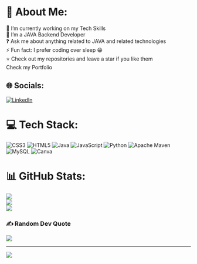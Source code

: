 # 💫 About Me:
🔭 I’m currently working on my Tech Skills<br>🌱 I’m a JAVA Backend Developer<br>❓ Ask me about anything related to JAVA and related technologies<br>⚡ Fun fact: I prefer coding over sleep 😁<br>⭐ Check out my repositories and leave a star if you like them<br>Check my Portfolio


## 🌐 Socials:
[![LinkedIn](https://img.shields.io/badge/LinkedIn-%230077B5.svg?logo=linkedin&logoColor=white)](https://www.linkedin.com/in/debasis-das-6a51b0256/) 

# 💻 Tech Stack:
![CSS3](https://img.shields.io/badge/css3-%231572B6.svg?style=for-the-badge&logo=css3&logoColor=white) ![HTML5](https://img.shields.io/badge/html5-%23E34F26.svg?style=for-the-badge&logo=html5&logoColor=white) ![Java](https://img.shields.io/badge/java-%23ED8B00.svg?style=for-the-badge&logo=java&logoColor=white) ![JavaScript](https://img.shields.io/badge/javascript-%23323330.svg?style=for-the-badge&logo=javascript&logoColor=%23F7DF1E) ![Python](https://img.shields.io/badge/python-3670A0?style=for-the-badge&logo=python&logoColor=ffdd54) ![Apache Maven](https://img.shields.io/badge/Apache%20Maven-C71A36?style=for-the-badge&logo=Apache%20Maven&logoColor=white) ![MySQL](https://img.shields.io/badge/mysql-%2300f.svg?style=for-the-badge&logo=mysql&logoColor=white) ![Canva](https://img.shields.io/badge/Canva-%2300C4CC.svg?style=for-the-badge&logo=Canva&logoColor=white)
# 📊 GitHub Stats:
![](https://github-readme-stats.vercel.app/api?username=debasis506&theme=dark&hide_border=false&include_all_commits=true&count_private=true)<br/>
![](https://github-readme-streak-stats.herokuapp.com/?user=debasis506&theme=dark&hide_border=false)<br/>
![](https://github-readme-stats.vercel.app/api/top-langs/?username=debasis506&theme=dark&hide_border=false&include_all_commits=true&count_private=true&layout=compact)

### ✍️ Random Dev Quote
![](https://quotes-github-readme.vercel.app/api?type=horizontal&theme=radical)


---
[![](https://visitcount.itsvg.in/api?id=debasis506&icon=0&color=0)](https://visitcount.itsvg.in)

<!-- Proudly created with GPRM ( https://gprm.itsvg.in ) -->
